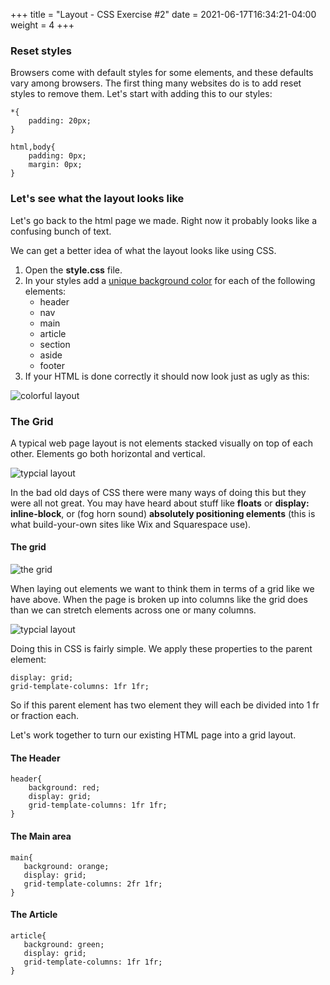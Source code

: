 +++
title = "Layout - CSS Exercise #2"
date = 2021-06-17T16:34:21-04:00
weight = 4
+++

### Reset styles

Browsers come with default styles for some elements, and these defaults vary among browsers. The first thing many websites do is to add reset styles to remove them. Let's start with adding this to our styles:

```
*{
    padding: 20px;
}

html,body{
    padding: 0px;
    margin: 0px;
}
```

### Let's see what the layout looks like

Let's go back to the html page we made. Right now it probably looks like a confusing bunch of text. 

We can get a better idea of what the layout looks like using CSS. 

1. Open the **style.css** file.
2. In your styles add a [unique background color](https://www.w3schools.com/cssref/css_colors.asp) for each of the following elements: 
   - header
   - nav
   - main
   - article
   - section
   - aside 
   - footer
3. If your HTML is done correctly it should now look just as ugly as this:

![colorful layout](../images/Terrible_Recipes_1.png)

### The Grid

A typical web page layout is not elements stacked visually on top of each other. Elements go both horizontal and vertical.

![typcial layout](../images/layout.png)

In the bad old days of CSS there were many ways of doing this but they were all not great. You may have heard about stuff like **floats** or **display: inline-block**, or (fog horn sound) **absolutely positioning elements** (this is what build-your-own sites like Wix and Squarespace use). 

#### The grid 

![the grid](../images/grid.jpg)

When laying out elements we want to think them in terms of a grid like we have above. When the page is broken up into columns like the grid does than we can stretch elements across one or many columns. 

![typcial layout](../images/layout-with-grid.png)

Doing this in CSS is fairly simple. We apply these properties to the parent element:

```
display: grid;
grid-template-columns: 1fr 1fr;
```

So if this parent element has two element they will each be divided into 1 fr or fraction each. 

Let's work together to turn our existing HTML page into a grid layout.

#### The Header

```
header{
    background: red;
    display: grid;
    grid-template-columns: 1fr 1fr;
}
```

#### The Main area

```
main{
   background: orange;
   display: grid;
   grid-template-columns: 2fr 1fr;
}
```

#### The Article

```
article{
   background: green;
   display: grid;
   grid-template-columns: 1fr 1fr;
}
```